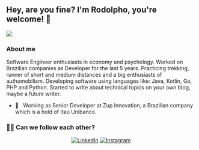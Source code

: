 <h2> Hey, are you fine? I'm Rodolpho, you're welcome! 👋</h2>

![](https://komarev.com/ghpvc/?username=rodolphoess)

<h3> About me </h3>

Software Engineer enthusiasts in economy and psychology.
Worked on Brazilian companies as Developer for the last 5 years.
Practicing trekking, runner of short and medium distances and a big enthusiasts of authomobilism.
Developing software using languages like:
Java, Kotlin, Go, PHP and Python.
Started to write about technical topics on your own blog, maybe a future writer.

- 💼 &nbsp; Working as Senior Developer at Zup Innovation, a Brazilian company which is a hold of Itaú Unibanco.

<h3> 🤝🏻 Can we follow each other? </h3>

<p align="center">
<a href="https://www.linkedin.com/in/rodolphoerick/"><img alt="LinkedIn" src="https://img.shields.io/badge/LinkedIn-rodolphoerick-blue?style=plastic&logo=linkedin"></a>
<a href="https://www.instagram.com/rodolphoess/"><img alt="Instagram" src="https://img.shields.io/badge/Instagram-rodolphoess-blue?style=plastic&logo=instagram"></a>
</p>

